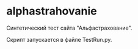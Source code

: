# alphastrahovanie
Синтетический тест сайта "Альфастрахование".

Скрипт запускается в файле TestRun.py.
